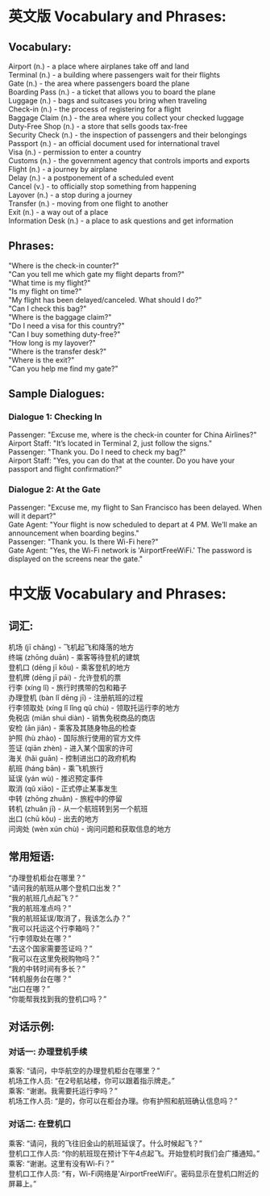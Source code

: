 # 英文版 Vocabulary and Phrases:  
## Vocabulary:  
Airport (n.) - a place where airplanes take off and land  
Terminal (n.) - a building where passengers wait for their flights  
Gate (n.) - the area where passengers board the plane  
Boarding Pass (n.) - a ticket that allows you to board the plane  
Luggage (n.) - bags and suitcases you bring when traveling  
Check-in (n.) - the process of registering for a flight  
Baggage Claim (n.) - the area where you collect your checked luggage  
Duty-Free Shop (n.) - a store that sells goods tax-free  
Security Check (n.) - the inspection of passengers and their belongings  
Passport (n.) - an official document used for international travel  
Visa (n.) - permission to enter a country  
Customs (n.) - the government agency that controls imports and exports  
Flight (n.) - a journey by airplane  
Delay (n.) - a postponement of a scheduled event  
Cancel (v.) - to officially stop something from happening  
Layover (n.) - a stop during a journey  
Transfer (n.) - moving from one flight to another  
Exit (n.) - a way out of a place  
Information Desk (n.) - a place to ask questions and get information  

## Phrases:  
"Where is the check-in counter?"  
"Can you tell me which gate my flight departs from?"  
"What time is my flight?"  
"Is my flight on time?"  
"My flight has been delayed/canceled. What should I do?"  
"Can I check this bag?"  
"Where is the baggage claim?"  
"Do I need a visa for this country?"  
"Can I buy something duty-free?"  
"How long is my layover?"  
"Where is the transfer desk?"  
"Where is the exit?"  
"Can you help me find my gate?"  

## Sample Dialogues: 
### Dialogue 1: Checking In  
Passenger: "Excuse me, where is the check-in counter for China Airlines?"  
Airport Staff: "It’s located in Terminal 2, just follow the signs."  
Passenger: "Thank you. Do I need to check my bag?"  
Airport Staff: "Yes, you can do that at the counter. Do you have your passport and flight confirmation?"  
### Dialogue 2: At the Gate  
Passenger: "Excuse me, my flight to San Francisco has been delayed. When will it depart?"  
Gate Agent: "Your flight is now scheduled to depart at 4 PM. We’ll make an announcement when boarding begins."  
Passenger: "Thank you. Is there Wi-Fi here?"  
Gate Agent: "Yes, the Wi-Fi network is 'AirportFreeWiFi.' The password is displayed on the screens near the gate."  

# 中文版 Vocabulary and Phrases:  
## 词汇:  
机场 (jī chǎng) - 飞机起飞和降落的地方  
终端 (zhōng duān) - 乘客等待登机的建筑  
登机口 (dēng jī kǒu) - 乘客登机的地方  
登机牌 (dēng jī pái) - 允许登机的票  
行李 (xíng lǐ) - 旅行时携带的包和箱子  
办理登机 (bàn lǐ dēng jī) - 注册航班的过程  
行李领取处 (xíng lǐ lǐng qǔ chù) - 领取托运行李的地方  
免税店 (miǎn shuì diàn) - 销售免税商品的商店  
安检 (ān jiǎn) - 乘客及其随身物品的检查  
护照 (hù zhào) - 国际旅行使用的官方文件  
签证 (qiān zhèn) - 进入某个国家的许可  
海关 (hǎi guān) - 控制进出口的政府机构  
航班 (háng bān) - 乘飞机旅行  
延误 (yán wù) - 推迟预定事件  
取消 (qǔ xiāo) - 正式停止某事发生  
中转 (zhōng zhuǎn) - 旅程中的停留  
转机 (zhuǎn jī) - 从一个航班转到另一个航班  
出口 (chū kǒu) - 出去的地方  
问询处 (wèn xún chù) - 询问问题和获取信息的地方  

## 常用短语:  
“办理登机柜台在哪里？”  
“请问我的航班从哪个登机口出发？”  
“我的航班几点起飞？”  
“我的航班准点吗？”  
“我的航班延误/取消了，我该怎么办？”  
“我可以托运这个行李箱吗？”  
“行李领取处在哪？”  
“去这个国家需要签证吗？”  
“我可以在这里免税购物吗？”  
“我的中转时间有多长？”  
“转机服务台在哪？”  
“出口在哪？”  
“你能帮我找到我的登机口吗？”  

## 对话示例: 
### 对话一: 办理登机手续  
乘客: “请问，中华航空的办理登机柜台在哪里？”  
机场工作人员: “在2号航站楼，你可以跟着指示牌走。”  
乘客: “谢谢。我需要托运行李吗？”  
机场工作人员: “是的，你可以在柜台办理。你有护照和航班确认信息吗？”  
### 对话二: 在登机口  
乘客: “请问，我的飞往旧金山的航班延误了。什么时候起飞？”  
登机口工作人员: “你的航班现在预计下午4点起飞。开始登机时我们会广播通知。”  
乘客: “谢谢。这里有没有Wi-Fi？”  
登机口工作人员: “有，Wi-Fi网络是'AirportFreeWiFi'。密码显示在登机口附近的屏幕上。”  
